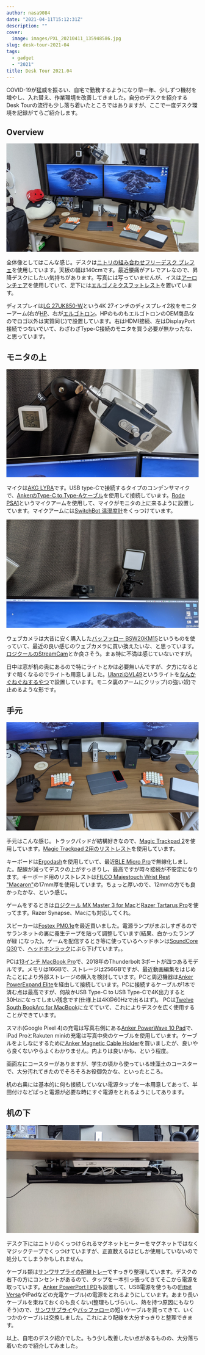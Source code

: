 ```yaml
---
author: nasa9084
date: "2021-04-11T15:12:31Z"
description: ""
cover:
  image: images/PXL_20210411_135948586.jpg
slug: desk-tour-2021-04
tags:
  - gadget
  - "2021"
title: Desk Tour 2021.04
---
```



COVID-19が猛威を振るい、自宅で勤務するようになり早一年、少しずつ機材を増やし、入れ替え、作業環境を改善してきました。自分のデスクを紹介するDesk Tourの流行も少し落ち着いたところではありますが、ここで一度デスク環境を記録がてらご紹介します。

## Overview

![](images/PXL_20210411_135744662.jpg)

全体像としてはこんな感じ。デスクは[ニトリの組み合わせフリーデスク プレフェ](https://www.nitori-net.jp/ec/feature/combineablefreedeskprefee/)を使用しています。天板の幅は140cmです。最近腰痛がアレでアレなので、昇降デスクにしたい気持ちがあります。写真には写っていませんが、イスは[アーロンチェア](https://www.hermanmiller.com/ja_jp/products/seating/office-chairs/aeron-chairs/product-details/)を使用していて、足下には[エルゴノミクスフットレスト](https://amzn.to/3t8DcRb)を置いています。

ディスプレイは[LG 27UK850-W](https://amzn.to/3dX3X4m)という4K 27インチのディスプレイ2枚をモニターアーム(右が[HP](https://amzn.to/3d5IV4C)、右が[エルゴトロン](https://amzn.to/3dX46Vs)。HPのものもエルゴトロンのOEM商品なのでロゴ以外は実質同じ)で設置しています。右はHDMI接続、左はDisplayPort接続でつないでいて、わざわざType-C接続のモニタを買う必要が無かったな、と思っています。

## モニタの上

![](images/PXL_20210411_135852385.jpg)

マイクは[AKG LYRA](https://amzn.to/3wNL7VZ)です。USB type-Cで接続するタイプのコンデンサマイクで、[AnkerのType-C to Type-Aケーブル](https://amzn.to/3dRjiUl)を使用して接続しています。[Rode PSA1](https://amzn.to/3uEoLEE)というマイクアームを使用して、マイクがモニタの上に来るように設置しています。マイクアームには[SwitchBot 温湿度計](https://amzn.to/326Qh1w)をくっつけています。

![](images/PXL_20210411_142249465.jpg)

ウェブカメラは大昔に安く購入した[バッファロー BSW20KM15](https://www.buffalo.jp/product/detail/bsw20km15bk.html)というものを使っていて、最近の良い感じのウェブカメラに買い換えたいな、と思っています。[ロジクールのStreamCam](https://amzn.to/2QjIPNW)とか良さそう。まぁ特に不満は感じていないですが。

日中は窓が机の奥にあるので特にライトとかは必要無いんですが、夕方になるとすぐ暗くなるのでライトも用意しました。[UlanziのVL49](https://amzn.to/2PSGIAF)というライトを[なんかぐねぐねするやつ](https://amzn.to/3dO1b1u)で設置しています。モニタ裏のアームにクリップ(の強い奴)で止めるような形です。

## 手元

![](images/PXL_20210411_135837318.jpg)

手元はこんな感じ。トラックパッドが結構好きなので、[Magic Trackpad 2](https://www.apple.com/jp/shop/product/MJ2R2J/A/magic-trackpad-2-%E3%82%B7%E3%83%AB%E3%83%90%E3%83%BC)を使用しています。[Magic Trackpad 2用のリストレスト](https://amzn.to/3wLS4qC)を使用しています。

キーボードは[Ergodash](https://shop.yushakobo.jp/products/ergodash)を使用していて、最近[BLE Micro Pro](https://shop.yushakobo.jp/products/ble-micro-pro)で無線化しました。配線が減ってデスクの上がすっきりし、最高ですが時々接続が不安定になります。キーボード用のリストレストは[FILCO Majestouch Wrist Rest "Macaron"](https://www.diatec.co.jp/shop/Macaron/)の17mm厚を使用しています。ちょっと厚いので、12mmの方でも良かったかな、という感じ。

ゲームをするときは[ロジクール MX Master 3 for Mac](https://amzn.to/3mD63dH)と[Razer Tartarus Pro](https://amzn.to/3a1XMes)を使ってます。Razer Synapse、Macにも対応してくれ。

スピーカーは[Fostex PM0.1e](https://amzn.to/3mEVc3e)を最近買いました。電源ランプがまぶしすぎるのでサランネットの裏に養生テープを貼って調整しています(結果、白かったランプが緑
になった)。ゲームを配信するとき等に使っているヘッドホンは[SoundCore Q30](https://amzn.to/3t8fuEE)で、[ヘッドホンラック](https://amzn.to/3mEPuhr)にぶら下げています。。

PCは[13インチ MacBook Pro](https://www.apple.com/jp/macbook-pro-13/)で、2018年のThunderbolt 3ポートが四つあるモデルです。メモリは16GBで、ストレージは256GBですが、最近動画編集をはじめたことにより外部ストレージの購入を検討しています。PCと周辺機器は[Anker PowerExpand Elite](https://amzn.to/3uKkHma)を経由して接続しています。PCに接続するケーブルが1本で済む点は最高ですが、何故かUSB Type-C to USB Type-Cで4K出力すると30Hzになってしまい残念です(仕様上は4K@60Hzで出るはず)。
PCは[Twelve South BookArc for MacBook](https://amzn.to/3uDgUav)に立てていて、これによりデスクを広く使用することができています。

スマホ(Google Pixel 4)の充電は写真右側にある[Anker PowerWave 10 Pad](https://amzn.to/2PV0XgX)で、iPad ProとRakuten miniの充電は写真中央のケーブルを使用しています。ケーブルをよしなにするために[Anker Magnetic Cable Holder](https://amzn.to/3mzTIXS)を買いましたが、良いやら良くないやらよくわかりません。内よりは良いかも、という程度。

画面左にコースターがありますが、学生の頃から使っている珪藻土のコースターで、大分汚れてきたのでそろそろお役御免かな、といったところ。

机の右奥には基本的に何も接続していない電源タップを一本用意してあって、半田付けなどぱっと電源が必要な時にすぐ電源をとれるようにしてあります。

## 机の下

![](images/PXL_20210411_140041506.jpg)

デスク下にはニトリのくっつけられるマグネットヒーターをマグネットではなくマジックテープでくっつけていますが、正直数えるほどしか使用していないので処分してしまうかもしれません。

ケーブル類は[サンワサプライの配線トレー](https://amzn.to/2OCDalm)ですっきり整理しています。デスクの右下の方にコンセントがあるので、タップを一本引っ張ってきてそこから電源を取っています。[Anker PowerPort I PD](https://amzn.to/3mCELUK)も設置して、USB電源を使うもの([Fitbit Versa](https://amzn.to/2QcnRAk)やiPadなどの充電ケーブル)の電源をとれるようにしています。あまり長いケーブルを束ねておくのも良くない(整理もしづらいし、熱を持つ原因にもなりそう)ので、[サンワサプライ](https://amzn.to/3d5Egj5)や[バッファロー](https://amzn.to/3dag6Uo)の短いケーブルを買ってきて、いくつかのケーブルは交換しました。これにより配線を大分すっきりと整理できます。

以上、自宅のデスク紹介でした。もう少し改善したい点があるものの、大分落ち着いたので紹介してみました。



